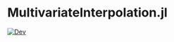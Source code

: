 # MultivariateInterpolation.jl

[![Dev](https://img.shields.io/badge/docs-dev-blue.svg)](https://multivariatepolynomialsystems.github.io/MultivariateInterpolation.jl/dev)